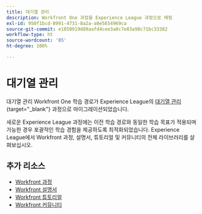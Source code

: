 ```yaml
---
title: 대기열 관리
description: Workfront One 과정을 Experience League 과정으로 매핑
exl-id: 950f1bcd-8991-4731-8a2a-a0e5654969ca
source-git-commit: e1850919d89aafd4cee3a0c7e83a98c71bc33382
workflow-type: ht
source-wordcount: '85'
ht-degree: 100%

---
```


# 대기열 관리

대기열 관리 Workfront One 학습 경로가 Experience League의 [대기열 관리](https://experienceleague.adobe.com/?recommended=Workfront-U-1-2022.1.request-queues){target="_blank"} 과정으로 마이그레이션되었습니다.

새로운 Experience League 과정에는 이전 학습 경로와 동일한 학습 목표가 적용되며 가능한 경우 포괄적인 학습 경험을 제공하도록 최적화되었습니다.  Experience League에서 Workfront 과정, 설명서, 튜토리얼 및 커뮤니티의 전체 라이브러리를 살펴보십시오.

## 추가 리소스

* [Workfront 과정](https://experienceleague.adobe.com/?lang=en&amp;Solution=Workfront#courses)
* [Workfront 설명서](https://experienceleague.adobe.com/docs/workfront.html)
* [Workfront 튜토리얼](https://experienceleague.adobe.com/docs/workfront-learn/tutorials-workfront/home.html)
* [Workfront 커뮤니티](https://experienceleaguecommunities.adobe.com/t5/workfront/ct-p/workfront)
